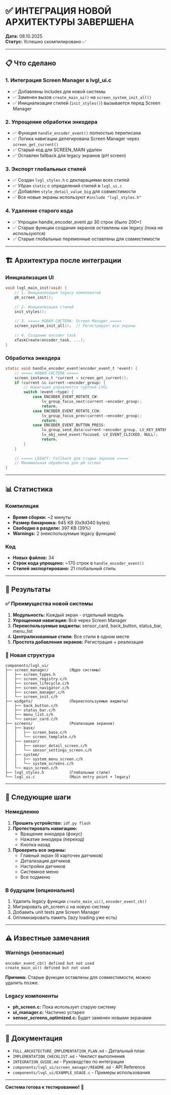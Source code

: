 # ✅ ИНТЕГРАЦИЯ НОВОЙ АРХИТЕКТУРЫ ЗАВЕРШЕНА

**Дата:** 08.10.2025  
**Статус:** Успешно скомпилировано ✅

---

## 📋 Что сделано

### 1. Интеграция Screen Manager в lvgl_ui.c
- ✅ Добавлены includes для новой системы
- ✅ Заменен вызов `create_main_ui()` на `screen_system_init_all()`
- ✅ Инициализация стилей (`init_styles()`) вызывается перед Screen Manager

### 2. Упрощение обработки энкодера
- ✅ Функция `handle_encoder_event()` полностью переписана
- ✅ Логика навигации делегирована Screen Manager через `screen_get_current()`
- ✅ Старый код для SCREEN_MAIN удален
- ✅ Оставлен fallback для legacy экранов (pH screen)

### 3. Экспорт глобальных стилей
- ✅ Создан `lvgl_styles.h` с декларациями всех стилей
- ✅ Убран `static` с определений стилей в `lvgl_ui.c`
- ✅ Добавлен `style_detail_value_big` для совместимости
- ✅ Все новые экраны используют `#include "lvgl_styles.h"`

### 4. Удаление старого кода
- ✅ Упрощен handle_encoder_event до 30 строк (было 200+)
- ✅ Старые функции создания экранов оставлены как legacy (пока не используются)
- ✅ Старые глобальные переменные оставлены для совместимости

---

## 🏗️ Архитектура после интеграции

### Инициализация UI
```c
void lvgl_main_init(void) {
    // 1. Инициализация legacy компонентов
    ph_screen_init();
    
    // 2. Инициализация стилей
    init_styles();
    
    // 3. ===== НОВАЯ СИСТЕМА: Screen Manager =====
    screen_system_init_all();  // Регистрирует все экраны
    
    // 4. Создание encoder task
    xTaskCreate(encoder_task, ...);
}
```

### Обработка энкодера
```c
static void handle_encoder_event(encoder_event_t *event) {
    // ===== НОВАЯ СИСТЕМА =====
    screen_instance_t *current = screen_get_current();
    if (current && current->encoder_group) {
        // Навигация управляется группой LVGL
        switch (event->type) {
            case ENCODER_EVENT_ROTATE_CW:
                lv_group_focus_next(current->encoder_group);
                return;
            case ENCODER_EVENT_ROTATE_CCW:
                lv_group_focus_prev(current->encoder_group);
                return;
            case ENCODER_EVENT_BUTTON_PRESS:
                lv_group_send_data(current->encoder_group, LV_KEY_ENTER);
                lv_obj_send_event(focused, LV_EVENT_CLICKED, NULL);
                return;
        }
    }
    
    // ===== LEGACY: Fallback для старых экранов =====
    // Минимальная обработка для pH screen
}
```

---

## 📊 Статистика

### Компиляция
- **Время сборки:** ~2 минуты
- **Размер бинарника:** 645 KB (0x9d340 bytes)
- **Свободно в разделе:** 397 KB (39%)
- **Warnings:** 2 (неиспользуемые legacy функции)

### Код
- **Новых файлов:** 34
- **Строк кода упрощено:** ~170 строк в `handle_encoder_event()`
- **Стилей экспортировано:** 21 глобальный стиль

---

## 🎯 Результаты

### ✅ Преимущества новой системы
1. **Модульность:** Каждый экран - отдельный модуль
2. **Упрощенная навигация:** Всё через Screen Manager
3. **Переиспользуемые виджеты:** sensor_card, back_button, status_bar, menu_list
4. **Централизованные стили:** Все стили в одном месте
5. **Простота добавления экранов:** Регистрация + реализация

### 📂 Новая структура
```
components/lvgl_ui/
├── screen_manager/         (Ядро системы)
│   ├── screen_types.h
│   ├── screen_registry.c/h
│   ├── screen_lifecycle.c/h
│   ├── screen_navigator.c/h
│   ├── screen_manager.c/h
│   └── screen_init.c/h
├── widgets/                (Переиспользуемые виджеты)
│   ├── back_button.c/h
│   ├── status_bar.c/h
│   ├── menu_list.c/h
│   └── sensor_card.c/h
├── screens/                (Реализации экранов)
│   ├── base/
│   │   ├── screen_base.c/h
│   │   └── screen_template.c/h
│   ├── sensor/
│   │   ├── sensor_detail_screen.c/h
│   │   └── sensor_settings_screen.c/h
│   ├── system/
│   │   ├── system_menu_screen.c/h
│   │   └── system_screens.c/h
│   └── main_screen.c/h
├── lvgl_styles.h           (Глобальные стили)
└── lvgl_ui.c               (Main entry point + legacy)
```

---

## 🚀 Следующие шаги

### Немедленно
1. **Прошить устройство:** `idf.py flash`
2. **Протестировать навигацию:**
   - Вращение энкодера (фокус)
   - Нажатие энкодера (переход)
   - Кнопка назад
3. **Проверить все экраны:**
   - Главный экран (6 карточек датчиков)
   - Детализация датчиков
   - Настройки датчиков
   - Системное меню
   - Все подменю

### В будущем (опционально)
1. Удалить legacy функции `create_main_ui()`, `encoder_event_cb()`
2. Мигрировать ph_screen.c на новую систему
3. Добавить unit tests для Screen Manager
4. Оптимизировать память (lazy loading уже есть)

---

## ⚠️ Известные замечания

### Warnings (неопасные)
```
encoder_event_cb() defined but not used
create_main_ui() defined but not used
```
**Причина:** Старые функции оставлены для совместимости, можно удалить позже.

### Legacy компоненты
- **ph_screen.c:** Пока использует старую систему
- **ui_manager.c:** Частично устарел
- **sensor_screens_optimized.c:** Будет заменен новыми экранами

---

## 📝 Документация

- `FULL_ARCHITECTURE_IMPLEMENTATION_PLAN.md` - Детальный план
- `IMPLEMENTATION_CHECKLIST.md` - Чеклист выполнения
- `INTEGRATION_GUIDE.md` - Руководство по интеграции
- `components/lvgl_ui/screen_manager/README.md` - API Reference
- `components/lvgl_ui/EXAMPLE_USAGE.c` - Примеры использования

---

**Система готова к тестированию!** 🎉

